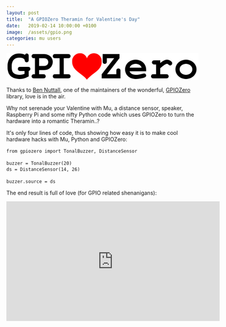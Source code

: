 ```yaml
---
layout: post
title:  "A GPIOZero Theramin for Valentine's Day" 
date:   2019-02-14 10:00:00 +0100
image:  /assets/gpio.png
categories: mu users 
---
```


<img src="/assets/gpiozero.png" style="border: none;"/>

Thanks to [Ben Nuttall](https://twitter.com/ben_nuttall/), one of the
maintainers of the wonderful, [GPIOZero](https://gpiozero.readthedocs.io/en/stable/) library, love is in the air.

Why not serenade your Valentine with Mu, a distance sensor, speaker, Raspberry
Pi and some nifty Python code which uses GPIOZero to turn the hardware into a
romantic Theramin..?

It's only four lines of code, thus showing how easy it is to make cool hardware
hacks with Mu, Python and GPIOZero:

```
from gpiozero import TonalBuzzer, DistanceSensor

buzzer = TonalBuzzer(20)
ds = DistanceSensor(14, 26)

buzzer.source = ds
```

The end result is full of love (for GPIO related shenanigans):

<div class="video-container">
<iframe width="560" height="315" src="https://www.youtube-nocookie.com/embed/4ow5zfkgRMQ" frameborder="0" allow="accelerometer; autoplay; encrypted-media; gyroscope; picture-in-picture" allowfullscreen></iframe>
</div><br/>
